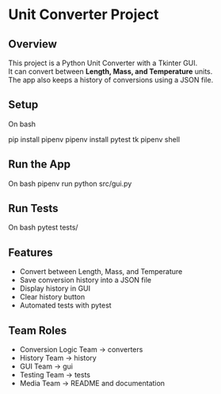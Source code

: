 # Unit Converter Project

## Overview
This project is a Python Unit Converter with a Tkinter GUI.  
It can convert between **Length, Mass, and Temperature** units.  
The app also keeps a history of conversions using a JSON file.

## Setup
On bash

pip install pipenv
pipenv install pytest tk
pipenv shell

## Run the App
On bash
pipenv run python src/gui.py

## Run Tests
On bash
pytest tests/

## Features
* Convert between Length, Mass, and Temperature
* Save conversion history into a JSON file
* Display history in GUI
* Clear history button
* Automated tests with pytest

## Team Roles
* Conversion Logic Team -> converters
* History Team -> history
* GUI Team -> gui
* Testing Team -> tests
* Media Team -> README and documentation

